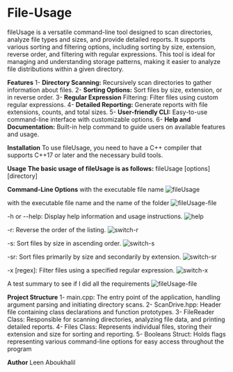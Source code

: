 # File-Usage

fileUsage is a versatile command-line tool designed to scan directories, analyze file types and sizes, 
and provide detailed reports. It supports various sorting and filtering options, including sorting by size, 
extension, reverse order, and filtering with regular expressions. This tool is ideal for managing and 
understanding storage patterns, making it easier to analyze file distributions within a given directory.

**Features**
1- **Directory Scanning:** Recursively scan directories to gather information about files.
2- **Sorting Options:** Sort files by size, extension, or in reverse order.
3- **Regular Expression** Filtering: Filter files using custom regular expressions.
4- **Detailed Reporting:** Generate reports with file extensions, counts, and total sizes.
5- **User-friendly CLI:** Easy-to-use command-line interface with customizable options.
6- **Help and Documentation:** Built-in help command to guide users on available features and usage.

**Installation**
To use fileUsage, you need to have a C++ compiler that supports C++17 or later and the necessary build tools.

**Usage**
**The basic usage of fileUsage is as follows:**
  fileUsage [options] [directory]

**Command-Line Options**
with the executable file name 
![fileUsage](https://github.com/user-attachments/assets/bd732600-b88e-491b-ad19-763672d1a09e)

with the executable file name and the name of the folder 
![fileUsage-file](https://github.com/user-attachments/assets/6a3d1b13-6cd3-4342-8df3-81ae4ba29725)


-h or --help: Display help information and usage instructions.
![help](https://github.com/user-attachments/assets/f137707c-9111-4ae4-be18-75db5c6a7ff2)

-r: Reverse the order of the listing.
![switch-r](https://github.com/user-attachments/assets/8b8063ea-8f23-4e61-bfeb-b1d6d2f89bc5)

-s: Sort files by size in ascending order.
![switch-s](https://github.com/user-attachments/assets/4d923451-e146-407a-815b-d06a5e13eb43)

-sr: Sort files primarily by size and secondarily by extension.
![switch-sr](https://github.com/user-attachments/assets/aa874acf-6dc0-405c-aa86-1d3d12e9e171)

-x [regex]: Filter files using a specified regular expression.
![switch-x](https://github.com/user-attachments/assets/e6fad4c3-63d4-4b42-8241-dba07cf012d1)

A test summary to see if I did all the requirements 
![fileUsage-file](https://github.com/user-attachments/assets/dcaf83bd-16a5-4ea7-89ec-ab4ecf36a964)

**Project Structure**
1- main.cpp: The entry point of the application, handling argument parsing and initiating directory scans.
2- ScanDrive.hpp: Header file containing class declarations and function prototypes.
3- FileReader Class: Responsible for scanning directories, analyzing file data, and printing detailed reports.
4- Files Class: Represents individual files, storing their extension and size for sorting and reporting.
5- Booleans Struct: Holds flags representing various command-line options for easy access throughout the program

**Author** 
Leen Aboukhalil 



